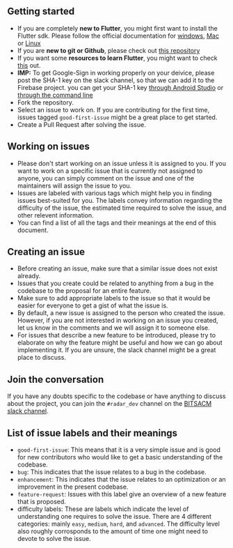 ## Getting started
- If you are completely **new to Flutter**, you might first want to install the Flutter sdk. Please follow the official documentation for [windows](https://flutter.dev/docs/get-started/install/windows), [Mac](https://flutter.dev/docs/get-started/install/macos) or [Linux](https://flutter.dev/docs/get-started/install/linux)
- If you are **new to git or Github**, please check out [this repository](https://github.com/bitsacm/Git-Basics)
- If you want some **resources to learn Flutter**, you might want to check [this](https://github.com/bitsacm/Slack-Stock-DAG/blob/master/flutter_app_dev.md) out.
- **IMP:** To get Google-Sign in working properly on your deivice, please post the SHA-1 key on the slack channel, so that we can add it to the Firebase project. you can get your SHA-1 key [through Android Studio](https://medium.com/pen-bold-kiln-press/sha-1-android-studio-ec02fb893e72) or [through the command line](https://developers.google.com/android/guides/client-auth)
- Fork the repository.
- Select an issue to work on. If you are contributing for the first time, issues tagged `good-first-issue` might be a great place to get started.
- Create a Pull Request after solving the issue.

## Working on issues
- Please don't start working on an issue unless it is assigned to you. If you want to work on a specific issue that is currently not assigned to anyone, you can simply comment on the issue and one of the maintainers will assign the issue to you.
- Issues are labeled with various tags which might help you in finding issues best-suited for you. The labels convey information regarding the difficulty of the issue, the estimated time required to solve the issue, and other relevent information.
- You can find a list of all the tags and their meanings at the end of this document.

## Creating an issue
- Before creating an issue, make sure that a similar issue does not exist already.
- Issues that you create could be related to anything from a bug in the codebase to the proposal for an entire feature.
- Make sure to add appropriate labels to the issue so that it would be easier for everyone to get a gist of what the issue is.
- By default, a new issue is assigned to the person who created the issue. However, if you are not interested in working on an issue you created, let us know in the comments and we will assign it to someone else.
- For issues that describe a new feature to be introduced, please try to elaborate on why the feature might be useful and how we can go about implementing it. If you are unsure, the slack channel might be a great place to discuss.

## Join the conversation
If you have any doubts specific to the codebase or have anything to discuss about the project, you can join the `#radar_dev` channel on the [BITSACM slack channel](https://join.slack.com/t/bitsacm/shared_invite/zt-cmni7myb-~rbZGBb5_zffIKxu0LfKSw).

## List of issue labels and their meanings
- `good-first-issue`: This means that it is a very simple issue and is good for new contributors who would like to get a basic understanding of the codebase.
- `bug`: This indicates that the issue relates to a bug in the codebase.
- `enhancement`: This indicates that the issue relates to an optimization or an improvement in the present codebase.
- `feature-request`: Issues with this label give an overview of a new feature that is proposed.
- difficulty labels: These are labels which indicate the level of understanding one requires to solve the issue. There are 4 different categories: mainly `easy`, `medium`, `hard`, and `advanced`. The difficulty level also roughly corrosponds to the amount of time one might need to devote to solve the issue.

